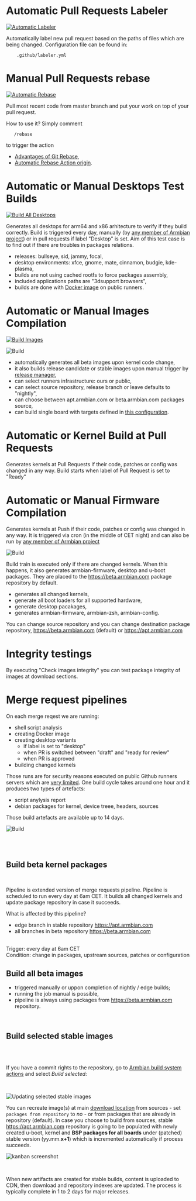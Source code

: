 # Automatic Pull Requests Labeler

[![Automatic Labeler](https://github.com/armbian/build/actions/workflows/labeler.yml/badge.svg)](https://github.com/armbian/build/actions/workflows/labeler.yml)

Automatically label new pull request based on the paths of files which are being changed. Configuration file can be found in:

        .github/labeler.yml

# Manual Pull Requests rebase

[![Automatic Rebase](https://github.com/armbian/build/actions/workflows/rebase.yml/badge.svg)](https://github.com/armbian/build/actions/workflows/rebase.yml)

Pull most recent code from master branch and put your work on top of your pull request.

How to use it? Simply comment 

       /rebase

to trigger the action

- [Advantages of Git Rebase](https://itnext.io/advantages-of-git-rebase-af3b5f5448c6),
- [Automatic Rebase Action origin](https://github.com/marketplace/actions/automatic-rebase).

# Automatic or Manual Desktops Test Builds

[![Build All Desktops](https://github.com/armbian/build/actions/workflows/build-all-desktops.yml/badge.svg)](https://github.com/armbian/build/actions/workflows/build-all-desktops.yml)

Generates all desktops for arm64 and x86 arhitecture to verify if they build correctly. Build is triggered every day, manually (by [any member of Armbian project](https://github.com/orgs/armbian/people)) or in pull requests if label "Desktop" is set. Aim of this test case is to find out if there are troubles in packages relations.

- releases: bullseye, sid, jammy, focal,
- desktop environments: xfce, gnome, mate, cinnamon, budgie, kde-plasma,
- builds are not using cached rootfs to force packages assembly,
- included applications paths are "3dsupport browsers",
- builds are done with [Docker image](https://github.com/orgs/armbian/packages?repo_name=build) on public runners.

# Automatic or Manual Images Compilation

[![Build Images](https://github.com/armbian/build/actions/workflows/build-images.yml/badge.svg)](https://github.com/armbian/build/actions/workflows/build-images.yml)

![Build](images/build-images.png)

- automatically generates all beta images upon kernel code change,
- it also builds release candidate or stable images upon manual trigger by [release manager](https://forum.armbian.com/staffapplications/application/11-release-manager/),
- can select runners infrastructure: ours or public,
- can select source repository, release branch or leave defaults to "nightly",
- can choose between apt.armbian.com or beta.armbian.com packages source,
- can build single board with targets defined in [this configuration](https://github.com/armbian/build/blob/master/config/targets.conf).

# Automatic or Kernel Build at Pull Requests

Generates kernels at Pull Requests if their code, patches or config was changed in any way. Build starts when label of Pull Request is set to "Ready"

# Automatic or Manual Firmware Compilation

Generates kernels at Push if their code, patches or config was changed in any way. It is triggered via cron (in the middle of CET night) and can also be run by [any member of Armbian project](https://github.com/orgs/armbian/people)

![Build](images/buildtrain.png)

Build train is executed only if there are changed kernels. When this happens, it also generates armbian-firmware, desktop and u-boot packages. They are placed to the https://beta.armbian.com package repository by default. 

- generates all changed kernels,
- generate all boot loaders for all supported hardware,
- generate desktop pacakages,
- generates armbian-firmware, armbian-zsh, armbian-config.

You can change source repository and you can change destination package repository, https://beta.armbian.com (default) or https://apt.armbian.com

# Integrity testings

By executing "Check images integrity" you can test package integrity of images at download sections.

# Merge request pipelines

On each merge reqest we are running:

- shell script analysis
- creating Docker image
- creating desktop variants 
  - if label is set to "desktop"
  - when PR is switched between "draft" and "ready for review"
  - when PR is approved
- building changed kernels

Those runs are for security reasons executed on public Github runners servers which are [very limited](https://docs.github.com/en/actions/using-github-hosted-runners/about-github-hosted-runners#supported-runners-and-hardware-resources). One build cycle takes around one hour and it produces two types of artefacts:

- script anylysis report
- debian packages for kernel, device treee, headers, sources

Those build artefacts are available up to 14 days.

![Build](images/mr-pipeline.png)

<br>


<br>

## Build beta kernel packages 

<br>

Pipeline is extended version of merge requests pipeline. Pipeline is scheduled to run every day at 6am CET. It builds all changed kernels and update package repository in case it succeeds. 

What is affected by this pipeline?

- edge branch in stable repository https://apt.armbian.com
- all branches in beta repository https://beta.armbian.com

<br>
Trigger: every day at 6am CET
<br>
Condition: change in packages, upstream sources, patches or configuration

## Build all beta images

- triggered manually or uppon completion of nightly / edge builds;
- running the job manual is possible,
- pipeline is always using packages from https://beta.armbian.com repository.

<br>

## Build selected stable images
<br>
<br>

If you have a commit rights to the repository, go to [Armbian build system actions](https://github.com/armbian/build/actions) and select *Build selected*:

<br>

![Updating selected stable images](images/build-selected-blured.png)

You can recreate image(s) at main [download location](https://www.armbian.com/download/) from sources - set `packages from repository` to *no* - or from packages that are already in repository (default). In case you choose to build from sources, stable https://apt.armbian.com repository is going to be populated with newly created u-boot, kernel and **BSP packages for all boards** under (patched) stable version (yy.mm.**x+1**) which is incremented automatically if process succeeds.

![kanban screenshot](images/stable-images.png)

<br>

When new artifacts are created for stable builds, content is uploaded to CDN, then download and repository indexes are updated.  The process is typically complete in 1 to 2 days for major releases.
